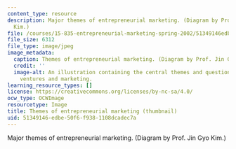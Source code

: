 ```yaml
---
content_type: resource
description: Major themes of entrepreneurial marketing. (Diagram by Prof. Jin Gyo
  Kim.)
file: /courses/15-835-entrepreneurial-marketing-spring-2002/51349146edbe50f6f9381108dcadec7a_15-835s02-th.jpg
file_size: 6312
file_type: image/jpeg
image_metadata:
  caption: Themes of entrepreneurial marketing. (Diagram by Prof. Jin Gyo Kim.)
  credit: ''
  image-alt: An illustration containing the central themes and questions of entrepreneurial
    ventures and marketing.
learning_resource_types: []
license: https://creativecommons.org/licenses/by-nc-sa/4.0/
ocw_type: OCWImage
resourcetype: Image
title: Themes of entrepreneurial marketing (thumbnail)
uid: 51349146-edbe-50f6-f938-1108dcadec7a
---
```

Major themes of entrepreneurial marketing. (Diagram by Prof. Jin Gyo Kim.)